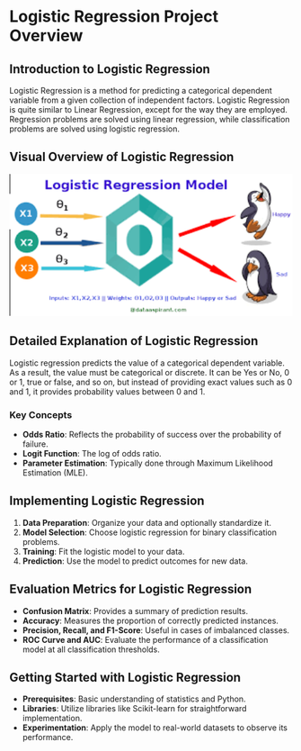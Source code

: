 
# Logistic Regression Project Overview

## Introduction to Logistic Regression
Logistic Regression is a method for predicting a categorical dependent variable from a given collection of independent factors.
Logistic Regression is quite similar to Linear Regression, except for the way they are employed. Regression problems are solved using linear regression, while classification problems are solved using logistic regression.

## Visual Overview of Logistic Regression
<img src="/Supervised%20Machine%20Learning/images/logistic-regression.png" width="600">

## Detailed Explanation of Logistic Regression
Logistic regression predicts the value of a categorical dependent variable. As a result, the value must be categorical or discrete. It can be Yes or No, 0 or 1, true or false, and so on, but instead of providing exact values such as 0 and 1, it provides probability values between 0 and 1.

### Key Concepts
- **Odds Ratio**: Reflects the probability of success over the probability of failure.
- **Logit Function**: The log of odds ratio.
- **Parameter Estimation**: Typically done through Maximum Likelihood Estimation (MLE).

## Implementing Logistic Regression
1. **Data Preparation**: Organize your data and optionally standardize it.
2. **Model Selection**: Choose logistic regression for binary classification problems.
3. **Training**: Fit the logistic model to your data.
4. **Prediction**: Use the model to predict outcomes for new data.

## Evaluation Metrics for Logistic Regression
- **Confusion Matrix**: Provides a summary of prediction results.
- **Accuracy**: Measures the proportion of correctly predicted instances.
- **Precision, Recall, and F1-Score**: Useful in cases of imbalanced classes.
- **ROC Curve and AUC**: Evaluate the performance of a classification model at all classification thresholds.

## Getting Started with Logistic Regression
- **Prerequisites**: Basic understanding of statistics and Python.
- **Libraries**: Utilize libraries like Scikit-learn for straightforward implementation.
- **Experimentation**: Apply the model to real-world datasets to observe its performance.
